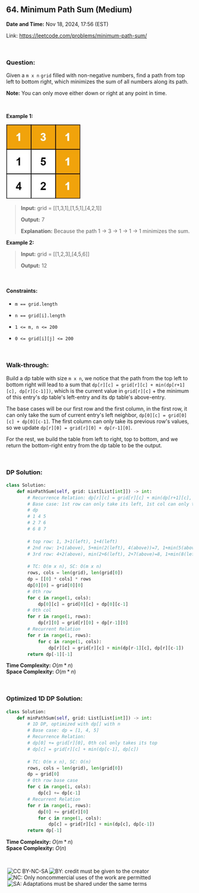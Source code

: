 ## 64. Minimum Path Sum (Medium)
**Date and Time:** Nov 18, 2024, 17:56 (EST)

Link: https://leetcode.com/problems/minimum-path-sum/

<br>

### Question:
Given a `m x n` `grid` filled with non-negative numbers, find a path from top left to bottom right, which minimizes the sum of all numbers along its path.

**Note:** You can only move either down or right at any point in time.

<br>

**Example 1:**

<img src="../images/64.jpg" width=200>

> **Input:** grid = [[1,3,1],[1,5,1],[4,2,1]]
> 
> **Output:** 7
>
> **Explanation:** Because the path 1 → 3 → 1 → 1 → 1 minimizes the sum.

**Example 2:**
> **Input:** grid = [[1,2,3],[4,5,6]]
> 
> **Output:** 12

<br>

#### Constraints:
* `m == grid.length`

* `n == grid[i].length`

* `1 <= m, n <= 200`

* `0 <= grid[i][j] <= 200`

<br>

### Walk-through: 
Build a dp table with size `m x n`, we notice that the path from the top left to bottom right will lead to a sum that `dp[r][c] = grid[r][c] + min(dp[r+1][c], dp[r][c-1]])`, which is the current value in `grid[r][c]` + the minimum of this entry's dp table's left-entry and its dp table's above-entry. 

The base cases will be our first row and the first column, in the first row, it can only take the sum of current entry's left neighbor, `dp[0][c] = grid[0][c] + dp[0][c-1]`. The first column can only take its previous row's values, so we update `dp[r][0] = grid[r][0] + dp[r-1][0]`.

For the rest, we build the table from left to right, top to bottom, and we return the bottom-right entry from the dp table to be the output.

<br>

### DP Solution:
```python
class Solution:
    def minPathSum(self, grid: List[List[int]]) -> int:
        # Recurrence Relation: dp[r][c] = grid[r][c] + min(dp[r+1][c], dp[r][c-1])
        # Base case: 1st row can only take its left, 1st col can only takes its top
        # dp
        # 1 4 5
        # 2 7 6
        # 6 8 7
        
        # top row: 1, 3+1(left), 1+4(left)
        # 2nd row: 1+1(above), 5+min(2(left), 4(above))=7, 1+min(5(above), 7(left))=6
        # 3rd row: 4+2(above), min(2+6(left), 2+7(above)=8, 1+min(8(left), 6(above))=7)

        # TC: O(m x n), SC: O(m x n)
        rows, cols = len(grid), len(grid[0])
        dp = [[0] * cols] * rows
        dp[0][0] = grid[0][0]
        # 0th row
        for c in range(1, cols):
            dp[0][c] = grid[0][c] + dp[0][c-1]
        # 0th col
        for r in range(1, rows):
            dp[r][0] = grid[r][0] + dp[r-1][0]
        # Recurrent Relation
        for r in range(1, rows):
            for c in range(1, cols):
                dp[r][c] = grid[r][c] + min(dp[r-1][c], dp[r][c-1])
        return dp[-1][-1]
```
**Time Complexity:** $O(m * n)$ <br>
**Space Complexity:** $O(m * n)$

<br>

### Optimized 1D DP Solution:
```python
class Solution:
    def minPathSum(self, grid: List[List[int]]) -> int:
        # 1D DP, optimized with dp[] with n
        # Base case: dp = [1, 4, 5]
        # Recurrence Relation:
        # dp[0] += grid[r][0], 0th col only takes its top
        # dp[c] = grid[r][c] + min(dp[c-1], dp[c])

        # TC: O(m x n), SC: O(n)
        rows, cols = len(grid), len(grid[0])
        dp = grid[0]
        # 0th row base case
        for c in range(1, cols):
            dp[c] += dp[c-1]
        # Recurrent Relation
        for r in range(1, rows):
            dp[0] += grid[r][0]
            for c in range(1, cols):
                dp[c] = grid[r][c] + min(dp[c], dp[c-1])
        return dp[-1]
```
**Time Complexity:** $O(m * n)$ <br>
**Space Complexity:** $O(n)$

<br>

<img style="height:22px!important;margin-left:3px;vertical-align:text-bottom;" src="https://mirrors.creativecommons.org/presskit/icons/cc.svg?ref=chooser-v1" alt="CC BY-NC-SA" title="CC BY-NC-SA"><img style="height:22px!important;margin-left:3px;vertical-align:text-bottom;" src="https://mirrors.creativecommons.org/presskit/icons/by.svg?ref=chooser-v1" alt="BY: credit must be given to the creator" title="BY: credit must be given to the creator"><img style="height:22px!important;margin-left:3px;vertical-align:text-bottom;" src="https://mirrors.creativecommons.org/presskit/icons/nc.svg?ref=chooser-v1" alt="NC: Only noncommercial uses of the work are permitted" title="NC: Only noncommercial uses of the work are permitted"><img style="height:22px!important;margin-left:3px;vertical-align:text-bottom;" src="https://mirrors.creativecommons.org/presskit/icons/sa.svg?ref=chooser-v1" alt="SA: Adaptations must be shared under the same terms" title="SA: Adaptations must be shared under the same terms">